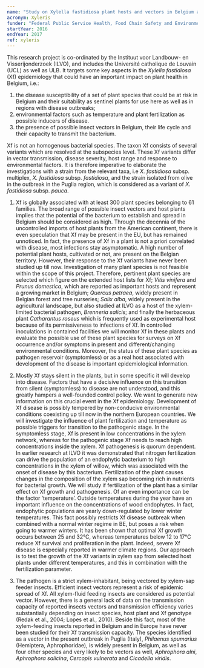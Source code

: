 ```yaml
---
name: "Study on Xylella fastidiosa plant hosts and vectors in Belgium and the influence of specific plant growth conditions on disease development"
acronym: Xyleris
funder: "Federal Public Service Health, Food Chain Safety and Environment"
startYear: 2016
endYear: 2017
ref: xyleris
---
```


This research project is co-ordinated by the Instituut voor Landbouw- en Visserijonderzoek (ILVO), and includes 
the Université catholique de Louvain (UCL) as well as ULB. It targets some key aspects in the *Xylella fastidiosa* (Xf)
epidemiology that could have an important impact on plant health in Belgium, i.e.:   
1.	the disease susceptibility of a set of plant species that could be at risk in Belgium and their 
suitability as sentinel plants for use here as well as in regions with disease outbreaks;
2.	environmental factors such as temperature and plant fertilization as possible inducers of disease.
3.	the presence of possible insect vectors in Belgium, their life cycle and their capacity to transmit the bacterium.

Xf is not an homogenous bacterial species. The taxon Xf consists of several variants which are resolved at the subspecies level. 
These Xf variants differ in vector transmission, disease severity, host range and response to environmental factors.  It is therefore 
imperative to elaborate the investigations with a strain from the relevant taxa, i.e *X. fastidiosa* subsp. multiplex, *X. fastidiosa* 
subsp. *fastidiosa*, and the strain isolated from olive in the outbreak in the Puglia region, which is considered as a variant of 
*X. fastidiosa* subsp. *pauca*.  

1.	Xf is globally associated with at least 300 plant species belonging to 61 families. The broad range of possible insect vectors and 
host plants implies that the potential of the bacterium to establish and spread in Belgium should be considered as high. Through the 
decennia of the uncontrolled imports of host plants from the American continent, there is even speculation that Xf may be present 
in the EU, but has remained unnoticed. In fact, the presence of Xf in a plant is not a priori correlated with disease, most infections 
stay asymptomatic. A high number of potential plant hosts, cultivated or not, are present on the Belgian territory. However, their 
response to the Xf variants have never been studied up till now. Investigation of many plant species is not feasible within the scope 
of this project. Therefore, pertinent plant species are selected which figure on the extended host lists for Xf;  *Vitis vinifera* 
and  *Prunus domestica*, which are reported as important hosts and represent a growing market in Belgium; *Quercus petraea*, 
widely present in Belgian forest and tree nurseries; *Salix alba*, widely present in the agricultural landscape, but also 
studied at ILVO as a host of the xylem-limited bacterial pathogen, *Brenneria salicis*; and finally the herbaceous plant *Catharantus 
roseus* which is frequently used as experimental host because of its permissiveness to infections of Xf. In controlled inoculations 
in contained facilities we will monitor Xf in these plants and evaluate the possible use of these plant species for surveys on Xf 
occurrence and/or symptoms in present and different/changing environmental conditions. Moreover, the status of these plant species 
as pathogen reservoir (symptomless) or as a real host associated with development of the disease is important epidemiological information.  

2.	Mostly Xf stays silent in the plants, but in some specific it will develop into disease. Factors that have a decisive influence on 
this transition from silent (symptomless) to disease are not understood, and this greatly hampers a well-founded control policy. 
We want to generate new information on this crucial event in the Xf epidemiology. Development of Xf disease is possibly tempered 
by non-conducive environmental conditions coexisting up till now in the northern European countries. We will investigate the influence 
of plant fertilization and temperature as possible triggers for transition to the pathogenic stage. In the symptomless stage, Xf is 
present in low concentrations in the xylem network, whereas for the pathogenic stage Xf needs to reach high concentrations inside the 
xylem. Xf pathogenesis is quorum dependent. In earlier research at ILVO it was demonstrated that nitrogen fertilization can drive the 
population of an endophytic bacterium to high concentrations in the xylem of willow, which was associated with the onset of disease by 
this bacterium. Fertilization of the plant causes changes in the composition of the xylem sap becoming rich in nutrients for bacterial 
growth. We will study if fertilization of the plant has a similar effect on Xf growth and pathogenesis. Of an even importance can be 
the factor ‘temperature’. Outside temperatures during the year have an important influence on the concentrations of wood endophytes. 
In fact, endophytic populations are yearly down-regulated by lower winter temperatures. This fact possibly restricts Xf disease outbreak 
when combined with a normal winter regime in BE, but poses a risk when going to warmer winters. It has been shown that optimal Xf growth 
occurs between 25 and 32°C, whereas temperatures below 12 to 17°C reduce Xf survival and proliferation in the plant. Indeed, severe 
Xf disease is especially reported in warmer climate regions. Our approach is to test the growth of the Xf variants in xylem sap from 
selected host plants under different temperatures, and this in combination with the fertilization parameter.  

3.	The pathogen is a strict xylem-inhabitant, being vectored by xylem-sap feeder insects. Efficient insect vectors represent a risk 
of epidemic spread of Xf. All xylem-fluid feeding insects are considered as potential vector. However, there is a general lack of data 
on the transmission capacity of reported insects vectors and transmission efficiency varies substantially depending on insect species, 
host plant and Xf genotype (Redak et al., 2004; Lopes et al., 2010). Beside this fact, most of the xylem-feeding insects reported in 
Belgium and in Europe have never been studied for their Xf transmission capacity. The species identified as a vector in the present 
outbreak in Puglia (Italy), *Philaenus spumarius* (Hemiptera, Aphrophoridae), is widely present in Belgium, as well as four other species
and very likely to be vectors as well, *Aphrophora alni*, *Aphrophora salicina*, *Cercopis vulnerata* and *Cicadella viridis*.

